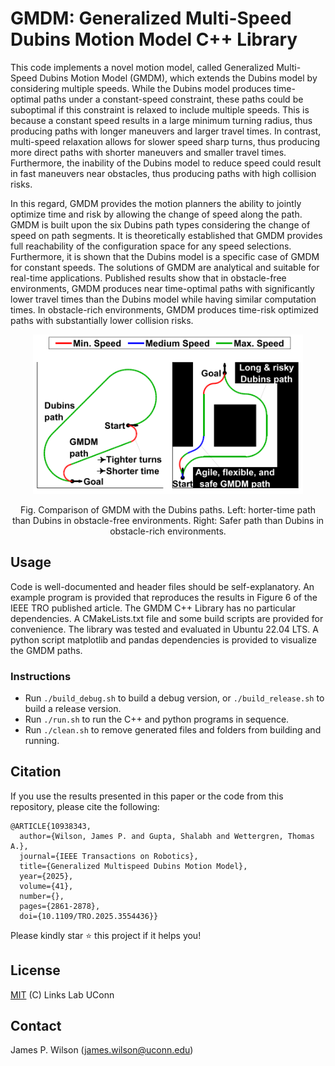 # GMDM: Generalized Multi-Speed Dubins Motion Model C++ Library

This code implements a novel motion model, called Generalized Multi-Speed Dubins Motion Model (GMDM), which extends the Dubins model by considering multiple speeds. While the Dubins model produces time-optimal paths under a constant-speed constraint, these paths could be suboptimal if this constraint is relaxed to include multiple speeds. This is because a constant speed results in a large minimum turning radius, thus producing paths with longer maneuvers and larger travel times. In contrast, multi-speed relaxation allows for slower speed sharp turns, thus producing more direct paths with shorter maneuvers and smaller travel times. Furthermore, the inability of the Dubins model to reduce speed could result in fast maneuvers near obstacles, thus producing paths with high collision risks. 

In this regard, GMDM provides the motion planners the ability to jointly optimize time and risk by allowing the change of speed along the path. GMDM is built upon the six Dubins path types considering the change of speed on path segments. It is theoretically established that GMDM provides full reachability of the configuration space for any speed selections. Furthermore, it is shown that the Dubins model is a  specific case of GMDM for constant speeds. The solutions of GMDM are analytical and suitable for real-time applications. Published results show that in obstacle-free environments, GMDM produces near time-optimal paths with significantly lower travel times than the Dubins model while having similar computation times. In obstacle-rich environments, GMDM produces time-risk optimized paths with substantially lower collision risks. 

<p align="center">
  <img src="figs/figure1.png" height = "255"/>
</p>
<p align="center">
Fig. Comparison of GMDM with the Dubins paths. Left: horter-time path than Dubins in obstacle-free environments. Right: Safer path than Dubins in obstacle-rich environments.
</p>

## Usage
Code is well-documented and header files should be self-explanatory. An example program is provided that reproduces the results in Figure 6 of the IEEE TRO published article. The GMDM C++ Library has no particular dependencies. A CMakeLists.txt file and some build scripts are provided for convenience. The library was tested and evaluated in Ubuntu 22.04 LTS. A python script matplotlib and pandas dependencies is provided to visualize the GMDM paths.

### Instructions
- Run `./build_debug.sh` to build a debug version, or `./build_release.sh` to build a release version.
- Run `./run.sh` to run the C++ and python programs in sequence.
- Run `./clean.sh` to remove generated files and folders from building and running.

## Citation
If you use the results presented in this paper or the code from this repository, please cite the following:
```
@ARTICLE{10938343,
  author={Wilson, James P. and Gupta, Shalabh and Wettergren, Thomas A.},
  journal={IEEE Transactions on Robotics}, 
  title={Generalized Multispeed Dubins Motion Model}, 
  year={2025},
  volume={41},
  number={},
  pages={2861-2878},
  doi={10.1109/TRO.2025.3554436}}
```
Please kindly star :star: this project if it helps you!

## License
[MIT](LICENSE) (C) Links Lab UConn

## Contact
James P. Wilson (james.wilson@uconn.edu)
